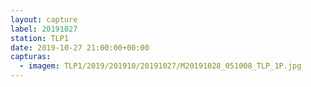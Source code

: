 ```yaml
---
layout: capture
label: 20191027
station: TLP1
date: 2019-10-27 21:00:00+00:00
capturas:
  - imagem: TLP1/2019/201910/20191027/M20191028_051008_TLP_1P.jpg
---
```

